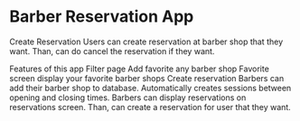 # Barber Reservation App

Create Reservation
Users can create reservation at barber shop that they want. Than, can do cancel the reservation if they want.

Features of this app
Filter page
Add favorite any barber shop
Favorite screen display your favorite barber shops
Create reservation
Barbers can add their barber shop to database.
Automatically creates sessions between opening and closing times.
Barbers can display reservations on reservations screen. Than, can create a reservation for user that they want.
